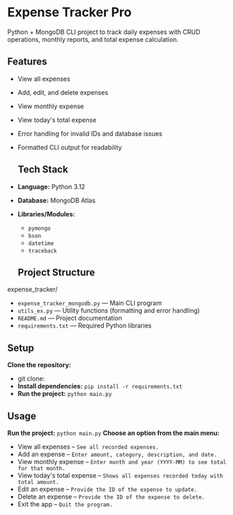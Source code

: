 # Expense Tracker Pro
Python + MongoDB CLI project to track daily expenses with CRUD operations, monthly reports, and total expense calculation.

## Features
- View all expenses
- Add, edit, and delete expenses
- View monthly expense
- View today's total expense
- Error handling for invalid IDs and database issues
- Formatted CLI output for readability

  ## Tech Stack
- **Language:** Python 3.12
- **Database:** MongoDB Atlas
- **Libraries/Modules:**
  - `pymongo`
  - `bson`
  - `datetime`
  - `traceback`

  ## Project Structure
expense_tracker/
- `expense_tracker_mongodb.py` — Main CLI program  
- `utils_ex.py` — Utility functions (formatting and error handling)    
- `README.md` — Project documentation  
- `requirements.txt` — Required Python libraries

## Setup
**Clone the repository:**  
  - git clone: 
- **Install dependencies:**
`pip install -r requirements.txt`
- **Run the project:**
`python main.py`

## Usage
**Run the project:**
   `python main.py`
**Choose an option from the main menu:**
- View all expenses – `See all recorded expenses.`
- Add an expense – `Enter amount, category, description, and date.`
- View monthly expense – `Enter month and year (YYYY-MM) to see total for that month.`
- View today's total expense – `Shows all expenses recorded today with total amount.`
- Edit an expense – `Provide the ID of the expense to update.`
- Delete an expense – `Provide the ID of the expense to delete.`
- Exit the app – `Quit the program.`

